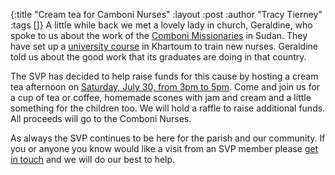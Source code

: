 {:title "Cream tea for Camboni Nurses"
 :layout :post
 :author "Tracy Tierney"
 :tags []}
A little while back we met a lovely lady in church, Geraldine, who spoke to us about the work of the [Comboni Missionaries](https://www.comboni.org.uk/) in Sudan. They have set up a [university course](https://combonikhartoum.com/programs/Nursing.html) in Khartoum to train new nurses. Geraldine told us about the good work that its graduates are doing in that country.

The SVP has decided to help raise funds for this cause by hosting a cream tea afternoon on [Saturday, July 30, from 3pm to 5pm](https://svpsouthruislip.org.uk/posts-output/calendar/svp.ics). Come and join us for a cup of tea or coffee, homemade scones with jam and cream and a little something for the children too. We will hold a raffle to raise additional funds. All proceeds will go to the Comboni Nurses.

As always the SVP continues to be here for the parish and our community. If you or anyone you know would like a visit from an SVP member please [get in touch](../../pages-output/contact/) and we will do our best to help.
